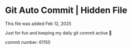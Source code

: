 # Git Auto Commit | Hidden File

This file was added Feb 12, 2025

Just for fun and keeping my daily git commit active 🤪

commit number: 61150
